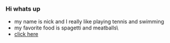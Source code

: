 ### Hi whats up

- my name is nick and I really like playing tennis and swimming
- my favorite food is spagetti and meatballs\
- [click here](www.youtube.com)
